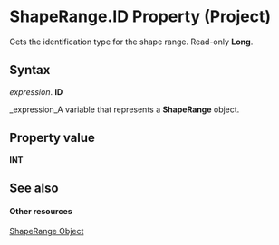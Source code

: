 
# ShapeRange.ID Property (Project)
Gets the identification type for the shape range. Read-only  **Long**.

## Syntax

 _expression_. **ID**

 _expression_A variable that represents a  **ShapeRange** object.


## Property value

 **INT**


## See also


#### Other resources


 [ShapeRange Object](315031aa-4b8c-424b-26e7-ce15897beb05.md)
